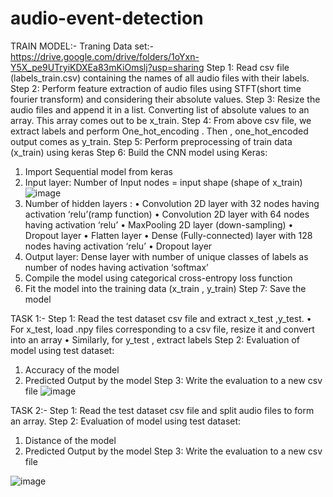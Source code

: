 # audio-event-detection
TRAIN MODEL:-
Traning Data set:- https://drive.google.com/drive/folders/1oYxn-Y5X_pe9UTryiKDXEa83mKiOmslj?usp=sharing
Step 1: Read csv file (labels_train.csv) containing the names of all audio files with their labels.
Step 2: Perform feature extraction of audio files using STFT(short time fourier transform) and considering their absolute values.
Step 3: Resize the audio files and append it in a list. Converting list of absolute values to an array. This array comes out to be x_train.
Step 4: From above csv file, we extract labels and perform One_hot_encoding . Then , one_hot_encoded output comes as y_train.
Step 5: Perform preprocessing of train data (x_train) using keras
Step 6: Build the CNN model using Keras:
1) Import Sequential model from keras
2) Input layer: Number of Input nodes = input shape (shape of x_train)
![image](https://user-images.githubusercontent.com/59888656/111766984-2c210700-88cc-11eb-92ae-d9675acc4dbf.png)
3) Number of hidden layers :
• Convolution 2D layer with 32 nodes having activation ‘relu’(ramp function)
• Convolution 2D layer with 64 nodes having activation ‘relu’
• MaxPooling 2D layer (down-sampling)
• Dropout layer
• Flatten layer
• Dense (Fully-connected) layer with 128 nodes having activation ‘relu’
• Dropout layer
4) Output layer: Dense layer with number of unique classes of labels as number of nodes having activation ‘softmax’
5) Compile the model using categorical cross-entropy loss function
6) Fit the model into the training data (x_train , y_train)
Step 7: Save the model

TASK 1:-
Step 1: Read the test dataset csv file and extract x_test ,y_test.
• For x_test, load .npy files corresponding to a csv file, resize it and convert into an array
• Similarly, for y_test , extract labels
Step 2: Evaluation of model using test dataset:
1) Accuracy of the model
2) Predicted Output by the model
Step 3: Write the evaluation to a new csv file
![image](https://user-images.githubusercontent.com/59888656/111767156-68546780-88cc-11eb-9703-82b892d3194a.png)


TASK 2:-
Step 1: Read the test dataset csv file and split audio files to form an array.
Step 2: Evaluation of model using test dataset:
1) Distance of the model
2) Predicted Output by the model
Step 3: Write the evaluation to a new csv file

![image](https://user-images.githubusercontent.com/59888656/111767224-76a28380-88cc-11eb-83eb-b69c83f5c1cc.png)


